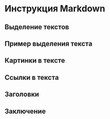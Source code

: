 # Инструкция Markdown
## Выделение текстов

## Пример выделения текста

## Картинки в тексте


## Ссылки в текста


## Заголовки


## Заключение